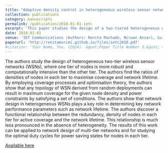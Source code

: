 ```yaml
---
title: "Adaptive density control in heterogeneous wireless sensor networks with and without power management"
collection: publications
category: manuscripts
permalink: /publication/2010-01-01-ietc
excerpt: 'This paper studies the design of a two-tiered heterogeneous wireless sensor network for optimized network performance (active coverage and network lifetime).'
date: 2010-01-01
venue: 'IET Communications (Authors: Renita Machado, Nirwan Ansari, Guiling Wang, Sirin Tekinay)'
paperurl: 'http://renitamurimi.github.io/files/ietc2010.pdf'
#citation: 'Your Name, You. (2024). &quot;Paper Title Number 3.&quot; <i>GitHub Journal of Bugs</i>. 1(3).'
---
```


The authors study the design of heterogeneous two-tier wireless sensor networks (WSNs), where one
tier of nodes is more robust and computationally intensive than the other tier. The authors find the ratios of
densities of nodes in each tier to maximise coverage and network lifetime. By employing coverage processes
and optimisation theory, the authors show that any topology of WSN derived from random deployments can
result in maximum coverage for the given node density and power constraints by satisfying a set of
conditions. The authors show that network design in heterogeneous WSNs plays a key role in determining key
network performance parameters such as network lifetime. The authors discover a functional relationship
between the redundancy, density of nodes in each tier for active coverage and the network lifetime. This
relationship is much less pronounced in the absence of heterogeneity. The results of this work can be applied
to network design of multi-tier networks and for studying the optimal duty cycles for power saving states for
nodes in each tier.

[Available here](https://digital-library.theiet.org/doi/abs/10.1049/iet-com.2009.0074)